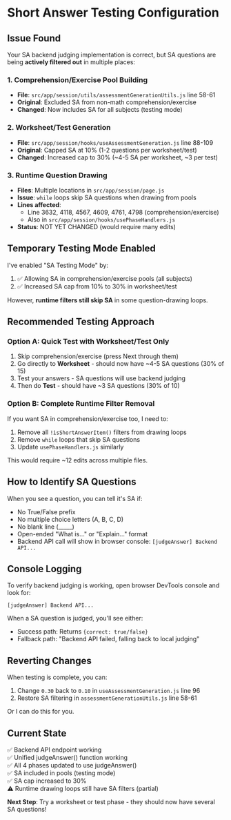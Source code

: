 # Short Answer Testing Configuration

## Issue Found
Your SA backend judging implementation is correct, but SA questions are being **actively filtered out** in multiple places:

### 1. Comprehension/Exercise Pool Building
- **File**: `src/app/session/utils/assessmentGenerationUtils.js` line 58-61
- **Original**: Excluded SA from non-math comprehension/exercise
- **Changed**: Now includes SA for all subjects (testing mode)

### 2. Worksheet/Test Generation
- **File**: `src/app/session/hooks/useAssessmentGeneration.js` line 88-109
- **Original**: Capped SA at 10% (1-2 questions per worksheet/test)
- **Changed**: Increased cap to 30% (~4-5 SA per worksheet, ~3 per test)

### 3. Runtime Question Drawing
- **Files**: Multiple locations in `src/app/session/page.js`
- **Issue**: `while` loops skip SA questions when drawing from pools
- **Lines affected**:
  - Line 3632, 4118, 4567, 4609, 4761, 4798 (comprehension/exercise)
  - Also in `src/app/session/hooks/usePhaseHandlers.js`
- **Status**: NOT YET CHANGED (would require many edits)

## Temporary Testing Mode Enabled

I've enabled "SA Testing Mode" by:
1. ✅ Allowing SA in comprehension/exercise pools (all subjects)
2. ✅ Increased SA cap from 10% to 30% in worksheet/test

However, **runtime filters still skip SA** in some question-drawing loops.

## Recommended Testing Approach

### Option A: Quick Test with Worksheet/Test Only
1. Skip comprehension/exercise (press Next through them)
2. Go directly to **Worksheet** - should now have ~4-5 SA questions (30% of 15)
3. Test your answers - SA questions will use backend judging
4. Then do **Test** - should have ~3 SA questions (30% of 10)

### Option B: Complete Runtime Filter Removal
If you want SA in comprehension/exercise too, I need to:
1. Remove all `!isShortAnswerItem()` filters from drawing loops
2. Remove `while` loops that skip SA questions
3. Update `usePhaseHandlers.js` similarly

This would require ~12 edits across multiple files.

## How to Identify SA Questions

When you see a question, you can tell it's SA if:
- No True/False prefix
- No multiple choice letters (A, B, C, D)
- No blank line (_____)
- Open-ended "What is..." or "Explain..." format
- Backend API call will show in browser console: `[judgeAnswer] Backend API...`

## Console Logging

To verify backend judging is working, open browser DevTools console and look for:
```
[judgeAnswer] Backend API...
```

When a SA question is judged, you'll see either:
- Success path: Returns `{correct: true/false}`
- Fallback path: "Backend API failed, falling back to local judging"

## Reverting Changes

When testing is complete, you can:
1. Change `0.30` back to `0.10` in `useAssessmentGeneration.js` line 96
2. Restore SA filtering in `assessmentGenerationUtils.js` line 58-61

Or I can do this for you.

## Current State

✅ Backend API endpoint working  
✅ Unified judgeAnswer() function working  
✅ All 4 phases updated to use judgeAnswer()  
✅ SA included in pools (testing mode)  
✅ SA cap increased to 30%  
⚠️  Runtime drawing loops still have SA filters (partial)  

**Next Step**: Try a worksheet or test phase - they should now have several SA questions!
